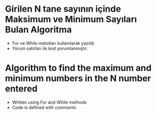 # Girilen N tane sayının içinde Maksimum ve Minimum Sayıları Bulan Algoritma
*  For ve While metotları kullanılarak yazıldı
* Yorum satırları ile kod yorumlanmıştır.


# Algorithm to find the maximum and minimum numbers in the N number entered
* Written using For and While methods
* Code is defined with comments